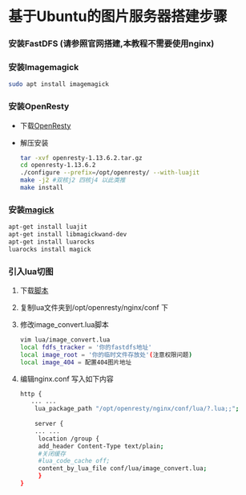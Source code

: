 # 	基于Ubuntu的图片服务器搭建步骤

### 安装FastDFS  (请参照官网搭建,本教程不需要使用nginx)

### 安装Imagemagick

```bash
sudo apt install imagemagick
```

### 安装OpenResty

- 下载[OpenResty](https://openresty.org/download/openresty-1.13.6.2.tar.gz)

- 解压安装

  ``` bash
  tar -xvf openresty-1.13.6.2.tar.gz
  cd openresty-1.13.6.2
  ./configure --prefix=/opt/openresty/ --with-luajit
  make -j2 #双核j2 四核j4 以此类推
  make install
  ```

### 安装[magick](https://github.com/leafo/magick)

```bash
apt-get install luajit
apt-get install libmagickwand-dev
apt-get install luarocks
luarocks install magick
```

### 引入lua切图

1. 下载[脚本](https://github.com/zhaoxiufei/image-service)

2. 复制lua文件夹到/opt/openresty/nginx/conf 下

3. 修改image_convert.lua脚本

   ```bash
   vim lua/image_convert.lua
   local fdfs_tracker = '你的fastdfs地址'
   local image_root = '你的临时文件存放处'(注意权限问题)
   local image_404 = 配置404图片地址
   ```

4. 编辑nginx.conf 写入如下内容

   ```bash
   http {
      ... ...
       lua_package_path "/opt/openresty/nginx/conf/lua/?.lua;;";
   		
       server {
       ... ...
   		location /group {
   	    add_header Content-Type text/plain;
   	    #关闭缓存
   	    #lua_code_cache off;
   	    content_by_lua_file conf/lua/image_convert.lua;
   		}
   }
   ```
